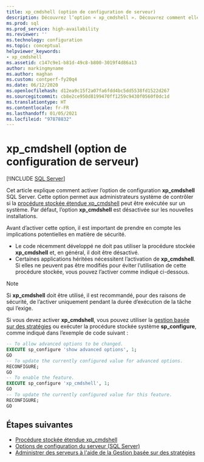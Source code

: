 ```yaml
---
title: xp_cmdshell (option de configuration de serveur)
description: Découvrez l’option « xp_cmdshell ». Découvrez comment elle indique si SQL Server peut exécuter la procédure stockée étendue « xp_cmdshell ». Découvrez comment l’activer.
ms.prod: sql
ms.prod_service: high-availability
ms.reviewer: ''
ms.technology: configuration
ms.topic: conceptual
helpviewer_keywords:
- xp_cmdshell
ms.assetid: c147c9e1-b81d-49c8-b800-3019f4d86a13
author: markingmyname
ms.author: maghan
ms.custom: contperf-fy20q4
ms.date: 06/12/2020
ms.openlocfilehash: d12ea9c15f2a07fa6fdd4bc5dd5538fd1522d267
ms.sourcegitcommit: cb8e2ce950d8199470ff1259c9430f0560f0dc1d
ms.translationtype: HT
ms.contentlocale: fr-FR
ms.lasthandoff: 01/05/2021
ms.locfileid: "97878832"
---
```

# <a name="xp_cmdshell-server-configuration-option"></a>xp_cmdshell (option de configuration de serveur)

 [!INCLUDE [SQL Server](../../includes/applies-to-version/sqlserver.md)]

Cet article explique comment activer l’option de configuration **xp_cmdshell** SQL Server. Cette option permet aux administrateurs système de contrôler si la [procédure stockée étendue xp_cmdshell](../../relational-databases/system-stored-procedures/xp-cmdshell-transact-sql.md) peut être exécutée sur un système. Par défaut, l’option **xp_cmdshell** est désactivée sur les nouvelles installations.

Avant d’activer cette option, il est important de prendre en compte les implications potentielles en matière de sécurité.

- Le code récemment développé ne doit pas utiliser la procédure stockée **xp_cmdshell** et, en général, il doit être désactivé.
- Certaines applications héritées nécessitent l’activation de **xp_cmdshell**. Si elles ne peuvent pas être modifiés pour éviter l’utilisation de cette procédure stockée, vous pouvez l’activer comme indiqué ci-dessous.

> [!NOTE]  
> Si **xp_cmdshell** doit être utilisé, il est recommandé, pour des raisons de sécurité, de l’activer uniquement pendant la durée d’exécution de la tâche qui l’exige.

Si vous devez activer **xp_cmdshell**, vous pouvez utiliser la [gestion basée sur des stratégies](../../relational-databases/policy-based-management/administer-servers-by-using-policy-based-management.md) ou exécuter la procédure stockée système **sp_configure**, comme indiqué dans l’exemple de code suivant :  
  
``` sql
-- To allow advanced options to be changed.  
EXECUTE sp_configure 'show advanced options', 1;  
GO  
-- To update the currently configured value for advanced options.  
RECONFIGURE;  
GO  
-- To enable the feature.  
EXECUTE sp_configure 'xp_cmdshell', 1;  
GO  
-- To update the currently configured value for this feature.  
RECONFIGURE;  
GO  
```  
  
## <a name="next-steps"></a>Étapes suivantes

- [Procédure stockée étendue xp_cmdshell](../../relational-databases/system-stored-procedures/xp-cmdshell-transact-sql.md)
- [Options de configuration du serveur (SQL Server)](server-configuration-options-sql-server.md)
- [Administrer des serveurs à l'aide de la Gestion basée sur des stratégies](../../relational-databases/policy-based-management/administer-servers-by-using-policy-based-management.md)  
